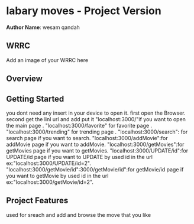 # labary moves - Project Version

**Author Name**: wesam qandah

## WRRC
Add an image of your WRRC here


## Overview

## Getting Started
<!-- What are the steps that a user must take in order to build this app on their own machine and get it running? -->
you dont need any insert in your device to open it. 
first open the Browser. 
second get the linl url and add put it "localhost:3000/"if you want to open the main page .
"localhost:3000/favorite" for favorite page .
"localhost:3000/trending" for trending page .
"localhost:3000/search": for search page if you want to search.
"localhost:3000/addMovie":for addMovie page if you want to addMovie.
"localhost:3000/getMovies":for getMovies page if you want to getMovies.
"localhost:3000/UPDATE/id":for UPDATE/id page if you want to UPDATE by used id in the url ex:"localhost:3000/UPDATE/id=2". 
"localhost:3000/getMovie/id":3000/getMovie/id":for getMovie/id page if you want to getMovie by used id in the url ex:"localhost:3000/getMovie/id=2".


## Project Features
<!-- What are the features included in you app -->
used for sreach and add and browse the move that you like